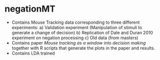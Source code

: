 # negationMT
* Contains Mouse Tracking data corresponding to three different experiments:
  a) Validation experiment (Manipulation of stimuli to generate a change of decision)
  b) Replication of Dale and Duran 2010 experiment on negation processing
  c) Old data (from masters)
* Contains paper *Mouse tracking as a window into decision making* together with R scripts that generate the plots in the paper and results. 
* Contains LDA trained 
